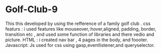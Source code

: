 # Golf-Club-9
This this developed by using the refference of a family golf club .
  css featurs : i used features like mouseover,:hover,aligned, padding, border, transition etc , and used some function of libraries and there vedio and picture.
  HTML : i created  nav bar , 4 pages in the body, and foooter.
  Javascript: Js used for css using gasp,eventlistener,and queryselector.
